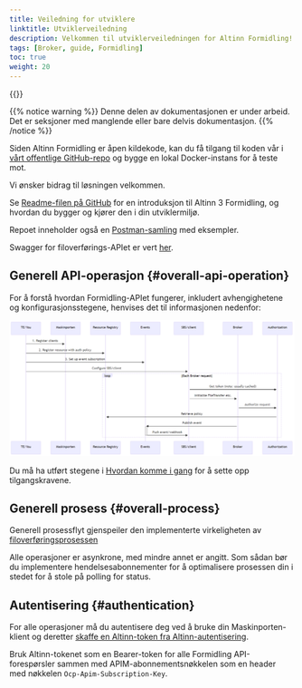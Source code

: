 ```yaml
---
title: Veiledning for utviklere
linktitle: Utviklerveiledning
description: Velkommen til utviklerveiledningen for Altinn Formidling! Denne delen av dokumentasjonen hjelper deg med å komme i gang med Altinn Formidling og gir innsikt i hvordan du best kan utnytte plattformen. Vær oppmerksom på at dokumentasjonen fortsatt er under arbeid, og noen seksjoner kan være manglende eller bare delvis dokumentert.
tags: [Broker, guide, Formidling]
toc: true
weight: 20
---
```


{{<children />}}

{{% notice warning  %}}
Denne delen av dokumentasjonen er under arbeid.
Det er seksjoner med manglende eller bare delvis dokumentasjon.
{{% /notice %}}

Siden Altinn Formidling er åpen kildekode, kan du få tilgang til koden vår i [vårt offentlige GitHub-repo](https://github.com/Altinn/altinn-broker) og bygge en lokal Docker-instans for å teste mot.

Vi ønsker bidrag til løsningen velkommen.

Se [Readme-filen på GitHub](https://github.com/Altinn/altinn-broker/blob/main/README.md) for en introduksjon til Altinn 3 Formidling, og hvordan du bygger og kjører den i din utviklermiljø.

Repoet inneholder også en [Postman-samling](https://github.com/Altinn/altinn-broker/blob/main/altinn-broker-postman-collection.json) med eksempler.

Swagger for filoverførings-APIet er vert [her](/api/broker/spec/).

## Generell API-operasjon {#overall-api-operation}

For å forstå hvordan Formidling-APIet fungerer, inkludert avhengighetene og konfigurasjonsstegene, henvises det til informasjonen nedenfor:

![Altinn Formidling oppsett-sekvens](Altinn-broker-setup-sequence.png "Altinn-formidling-oppsett-sekvens")

Du må ha utført stegene i [Hvordan komme i gang](../../getting-started) for å sette opp tilgangskravene.

## Generell prosess {#overall-process}

Generell prosessflyt gjenspeiler den implementerte virkeligheten av [filoverføringsprosessen](../../explanation/basic-concepts/#file-transfer-process-states)

Alle operasjoner er asynkrone, med mindre annet er angitt.
Som sådan bør du implementere hendelsesabonnementer for å optimalisere prosessen din i stedet for å stole på polling for status.

## Autentisering {#authentication}

For alle operasjoner må du autentisere deg ved å bruke din Maskinporten-klient og 
deretter [skaffe en Altinn-token fra Altinn-autentisering](https://docs.altinn.studio/authentication/reference/architecture/accesstoken/).

Bruk Altinn-tokenet som en Bearer-token for alle Formidling API-forespørsler sammen med APIM-abonnementsnøkkelen som en header med nøkkelen `Ocp-Apim-Subscription-Key`.
